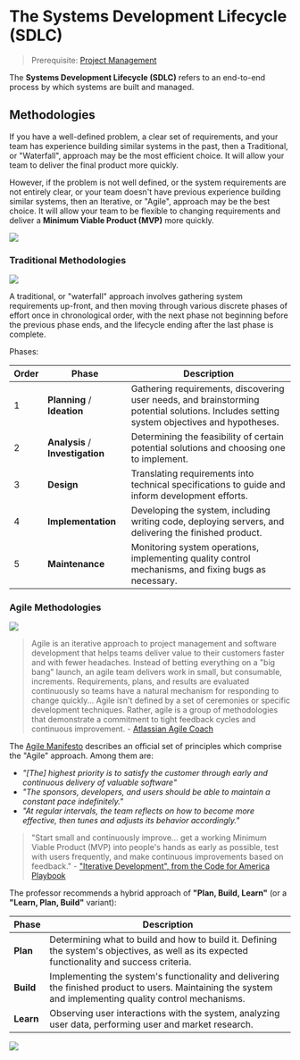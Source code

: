 # The Systems Development Lifecycle (SDLC)

> Prerequisite: [Project Management](project-mgmt.md)

The **Systems Development Lifecycle (SDLC)** refers to an end-to-end process by which systems are built and managed.

## Methodologies

If you have a well-defined problem, a clear set of requirements, and your team has experience building similar systems in the past, then a Traditional, or "Waterfall", approach may be the most efficient choice. It will allow your team to deliver the final product more quickly.

However, if the problem is not well defined, or the system requirements are not entirely clear, or your team doesn't have previous experience building similar systems, then an Iterative, or "Agile", approach may be the best choice. It will allow your team to be flexible to changing requirements and deliver a **Minimum Viable Product (MVP)** more quickly.

![](https://user-images.githubusercontent.com/1328807/54934314-afcdd600-4ef4-11e9-93b6-0f4325a713f5.jpg)


### Traditional Methodologies

![](https://user-images.githubusercontent.com/1328807/54886716-78621980-4e61-11e9-8330-732dec3eb467.png)

A traditional, or "waterfall" approach involves gathering system requirements up-front, and then moving through various discrete phases of effort once in chronological order, with the next phase not beginning before the previous phase ends, and the lifecycle ending after the last phase is complete.

Phases:

Order | Phase | Description
--- | --- | --
1 | **Planning** / **Ideation** | Gathering requirements, discovering user needs, and brainstorming potential solutions. Includes setting system objectives and hypotheses.
2 | **Analysis** / **Investigation** | Determining the feasibility of certain potential solutions and choosing one to implement.
3 | **Design** | Translating requirements into technical specifications to guide and inform development efforts.
4 | **Implementation** | Developing the system, including writing code, deploying servers, and delivering the finished product.
5 | **Maintenance** | Monitoring system operations, implementing quality control mechanisms, and fixing bugs as necessary.

### Agile Methodologies

![](https://user-images.githubusercontent.com/1328807/54886719-8021be00-4e61-11e9-8cfe-b665ac08b560.jpg)

> Agile is an iterative approach to project management and software development that helps teams deliver value to their customers faster and with fewer headaches. Instead of betting everything on a "big bang" launch, an agile team delivers work in small, but consumable, increments. Requirements, plans, and results are evaluated continuously so teams have a natural mechanism for responding to change quickly... Agile isn't defined by a set of ceremonies or specific development techniques. Rather, agile is a group of methodologies that demonstrate a commitment to tight feedback cycles and continuous improvement. - [Atlassian Agile Coach](https://www.atlassian.com/agile)

The [Agile Manifesto](http://agilemanifesto.org/) describes an official set of principles which comprise the "Agile" approach. Among them are:

  + *"[The] highest priority is to satisfy the customer
through early and continuous delivery
of valuable software"*
  + *"The sponsors, developers, and users should be able
to maintain a constant pace indefinitely."*
  + *"At regular intervals, the team reflects on how
to become more effective, then tunes and adjusts
its behavior accordingly."*

> "Start small and continuously improve... get a working Minimum Viable Product (MVP) into people's hands as early as possible, test with users frequently, and make continuous improvements based on feedback." - ["Iterative Development", from the Code for America Playbook](https://www.codeforamerica.org/practices/iterative-development)

The professor recommends a hybrid approach of **"Plan, Build, Learn"** (or a **"Learn, Plan, Build"** variant):

Phase | Description
--- | --
**Plan** | Determining what to build and how to build it. Defining the system's objectives, as well as its expected functionality and success criteria.
**Build** | Implementing the system's functionality and delivering the finished product to users. Maintaining the system and implementing quality control mechanisms.
**Learn** | Observing user interactions with the system, analyzing user data, performing user and market research.

![](https://user-images.githubusercontent.com/1328807/54887304-d2fe7400-4e67-11e9-8530-83566d0a1352.png)
